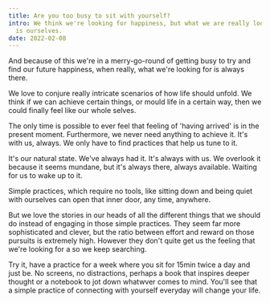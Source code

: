 ```yaml
---
title: Are you too busy to sit with yourself?
intro: We think we're looking for happiness, but what we are really looking for
  is ourselves.
date: 2022-02-08
---
```

And because of this we're in a merry-go-round of getting busy to try and find our future happiness, when really, what we're looking for is always there.

We love to conjure really intricate scenarios of how life should unfold. We think if we can achieve certain things, or mould life in a certain way, then we could finally feel like our whole selves.

The only time is possible to ever feel that feeling of 'having arrived' is in the present moment. Furthermore, we never need anything to achieve it. It's with us, always. We only have to find practices that help us tune to it.

It's our natural state. We've always had it. It's always with us. We overlook it because it seems mundane, but it's always there, always available. Waiting for us to wake up to it.

Simple practices, which require no tools, like sitting down and being quiet with ourselves can open that inner door, any time, anywhere.

But we love the stories in our heads of all the different things that we should do instead of engaging in those simple practices. They seem far more sophisticated and clever, but the ratio between effort and reward on those pursuits is extremely high. However they don't quite get us the feeling that we're looking for a so we keep searching.

Try it, have a practice for a week where you sit for 15min twice a day and just be. No screens, no distractions, perhaps a book that inspires deeper thought or a notebook to jot down whatwver comes to mind. You'll see that a simple practice of connecting with yourself everyday will change your life.
